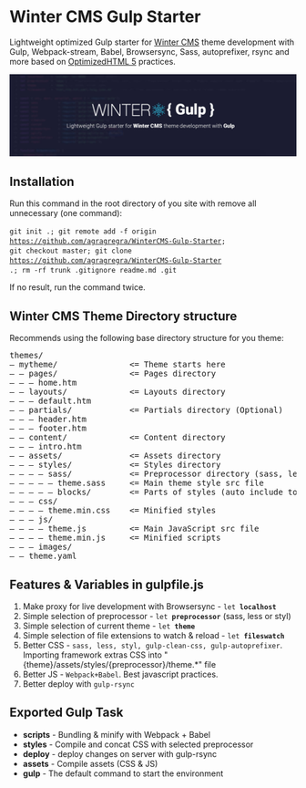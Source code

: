 <h1>Winter CMS Gulp Starter</h1>

<p>Lightweight optimized Gulp starter for <a href="https://github.com/wintercms/winter">Winter CMS</a> theme development with Gulp, Webpack-stream, Babel, Browsersync, Sass, autoprefixer, rsync and more based on <a href="https://github.com/agragregra/OptimizedHTML-5">OptimizedHTML 5</a> practices.</p>

<p>
	<img src="https://raw.githubusercontent.com/agragregra/agragregra.github.com/master/images/winter-gulp-preview.jpg" alt="Optober Gulp">
</p>

<h2>Installation</h2>

<p>Run this command in the root directory of you site with remove all unnecessary (one command):</p>

<code>git init .; git remote add -f origin https://github.com/agragregra/WinterCMS-Gulp-Starter; git checkout master; git clone https://github.com/agragregra/WinterCMS-Gulp-Starter .; rm -rf trunk .gitignore readme.md .git</code>

<p>If no result, run the command twice.</p>

<h2>Winter CMS Theme Directory structure</h2>

<p>Recommends using the following base directory structure for you theme:</p>

<pre>
themes/
— mytheme/               <= Theme starts here
— — pages/               <= Pages directory
— — — home.htm
— — layouts/             <= Layouts directory
— — — default.htm
— — partials/            <= Partials directory (Optional)
— — — header.htm
— — — footer.htm
— — content/             <= Content directory
— — — intro.htm
— — assets/              <= Assets directory
— — — styles/            <= Styles directory
— — — — sass/            <= Preprocessor directory (sass, less, styl)
— — — — — theme.sass     <= Main theme style src file
— — — — — blocks/        <= Parts of styles (auto include to theme.*)
— — — css/
— — — — theme.min.css    <= Minified styles
— — — js/
— — — — theme.js         <= Main JavaScript src file
— — — — theme.min.js     <= Minified scripts
— — — images/
— — theme.yaml
</pre>

<h2>Features & Variables in gulpfile.js</h2>

<ol>
	<li>Make proxy for live development with Browsersync - <code>let <strong>localhost</strong></code></li>
	<li>Simple selection of preprocessor - <code>let <strong>preprocessor</strong></code> (sass, less or styl)</li>
	<li>Simple selection of current theme - <code>let <strong>theme</strong></code></li>
	<li>Simple selection of file extensions to watch & reload - <code>let <strong>fileswatch</strong></code></li>
	<li>Better CSS - <code>sass, less, styl, gulp-clean-css, gulp-autoprefixer</code>. <br>Importing framework extras CSS into "{theme}/assets/styles/{preprocessor}/theme.*" file</li>
	<li>Better JS - <code>Webpack+Babel</code>. Best javascript practices.</li>
	<li>Better deploy with <code>gulp-rsync</code></li>
</ol>

<h2>Exported Gulp Task</h2>

<ul>
	<li><strong>scripts</strong> - Bundling & minify with Webpack + Babel</li>
	<li><strong>styles</strong> - Compile and concat CSS with selected preprocessor</li>
	<li><strong>deploy</strong> - deploy changes on server with gulp-rsync</li>
	<li><strong>assets</strong> - Compile assets (CSS & JS)</li>
	<li><strong>gulp</strong> - The default command to start the environment</li>
</ul>
